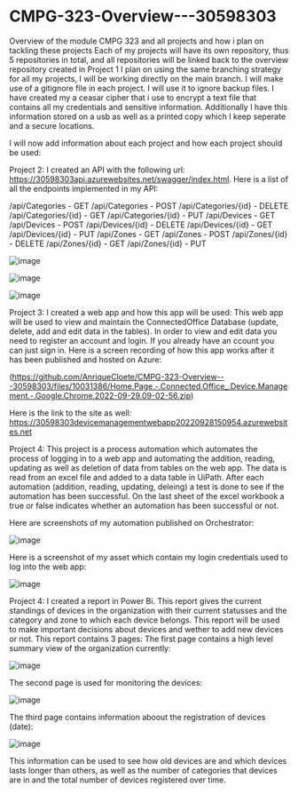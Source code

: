 # CMPG-323-Overview---30598303
Overview of the module CMPG 323 and all projects and how i plan on tackling these projects
Each of my projects will have its own repository, thus 5 repositories in total, and all repositories will be linked back to the overview repository created in Project 1
I plan on using the same branching strategy for all my projects, I will be working directly on the main branch.
I will make use of a gitignore file in each project. I will use it to ignore backup files.
I have created my a ceasar cipher that i use to encrypt a text file that contains all my credentials and sensitive information.
Additionally I have this information stored on a usb as well as a printed copy which I keep seperate and a secure locations.

I will now add information about each project and how each project should be used:

Project 2:
I created an API with the following url: https://30598303api.azurewebsites.net/swagger/index.html. Here is a list of all the endpoints implemented in my API:

/api/Categories - GET
/api/Categories - POST
/api/Categories/{id} - DELETE
/api/Categories/{id} - GET
/api/Categories/{id} - PUT
/api/Devices - GET
/api/Devices - POST
/api/Devices/{id} - DELETE
/api/Devices/{id} - GET
/api/Devices/{id} - PUT
/api/Zones - GET
/api/Zones - POST
/api/Zones/{id} - DELETE
/api/Zones/{id} - GET
/api/Zones/{id} - PUT 

![image](https://user-images.githubusercontent.com/110592885/202443671-53662eba-0f65-48dc-b9f4-3c69a23ae628.png)

![image](https://user-images.githubusercontent.com/110592885/202443709-caa3bf96-84c8-429f-970d-02e1aeb6a681.png)

![image](https://user-images.githubusercontent.com/110592885/202443734-9ec6dfdf-29ca-4e4d-b89b-262151d7da55.png)

Project 3:
I created a web app and how this app will be used: 
This web app will be used to view and maintain the ConnectedOffice Database (update, delete, add and edit data in the tables). In order to view and edit data you need to register an account and login. If you already have an ccount you can just sign in. Here is a screen recording of how this app works after it has been published and hosted on Azure:

(https://github.com/AnriqueCloete/CMPG-323-Overview---30598303/files/10031386/Home.Page.-.Connected.Office_.Device.Management.-.Google.Chrome.2022-09-29.09-02-56.zip)

Here is the link to the site as well: https://30598303devicemanagementwebapp20220928150954.azurewebsites.net

Project 4:
This project is a process automation which automates the process of logging in to a web app and automating the addition, reading, updating as well as deletion of data from tables on the web app. The data is read from an excel file and added to a data table in UiPath. After each automation (addition, reading, updating, deleing) a test is done to see if the automation has been successful. On the last sheet of the excel workbook a true or false indicates whether an automation has been successful or not.

Here are screenshots of my automation published on Orchestrator:

![image](https://user-images.githubusercontent.com/110592885/202445570-6d26bf72-3098-4471-9d93-a6f7bf211da7.png)

Here is a screenshot of my asset which contain my login credentials used to log into the web app:

![image](https://user-images.githubusercontent.com/110592885/202445660-200fd87d-e703-4b7f-b75a-37b553e833b8.png)


Project 4:
I created a report in Power Bi. This report gives the current standings of devices in the organization with their current statusses and the category and zone to which each device belongs. This report will be used to make important decisions about devices and wether to add new devices or not. This report contains 3 pages: The first page contains a high level summary view of the organization currently:

![image](https://user-images.githubusercontent.com/110592885/202446154-29a07952-1964-4d19-a5dd-769970843101.png)

The second page is used for monitoring the devices:

![image](https://user-images.githubusercontent.com/110592885/202446255-0771a67e-7cff-4ecb-835a-a42d19984456.png)

The third page contains information aboout the registration of devices (date):

![image](https://user-images.githubusercontent.com/110592885/202446464-a1799e03-1044-46a5-aef7-d7e1b689ec5a.png)

This information can be used to see how old devices are and which devices lasts longer than others, as well as the number of categories that devices are in and the total number of devices registered over time.
